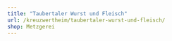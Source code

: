 ```yaml
---
title: "Taubertaler Wurst und Fleisch"
url: /kreuzwertheim/taubertaler-wurst-und-fleisch/
shop: Metzgerei
---
```

